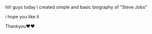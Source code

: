 hii! guys today i created simple and basic biography of "Steve Jobs"


i hope you like it 




Thankyou❤️❤️
